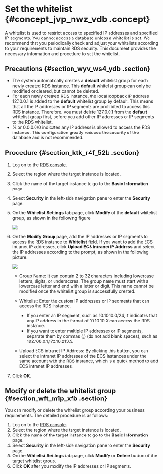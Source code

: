 # Set the whitelist {#concept_jvp_nwz_vdb .concept}

A whitelist is used to restrict access to specified IP addresses and specified IP segments. You cannot access a database unless a whitelist is set. We recommend that you periodically check and adjust your whitelists according to your requirements to maintain RDS security. This document provides the necessary information and procedure to set the whitelist.

## Precautions {#section_wyv_ws4_ydb .section}

-   The system automatically creates a **default** whitelist group for each newly created RDS instance. This **default** whitelist group can only be modified or cleared, but cannot be deleted.
-   For each newly created RDS instance, the local loopback IP address 127.0.0.1 is added to the **default** whitelist group by default. This means that all the IP addresses or IP segments are prohibited to access this RDS instance. Therefore, you must delete 127.0.0.1 from the **default** whitelist group first, before you add other IP addresses or IP segments to the RDS whitelist.
-   % or 0.0.0.0/0 indicates any IP address is allowed to access the RDS instance. This configuration greatly reduces the security of the database and is not recommended.

## Procedure {#section_ktk_r4f_52b .section}

1.  Log on to the [RDS console](https://rds.console.aliyun.com/).
2.  Select the region where the target instance is located.
3.  Click the name of the target instance to go to the **Basic Information** page.
4.  Select **Security** in the left-side navigation pane to enter the **Security** page.
5.  On the **Whitelist Settings** tab page, click **Modify** of the **default** whitelist group, as shown in the following figure.

    ![](http://static-aliyun-doc.oss-cn-hangzhou.aliyuncs.com/assets/img/7835/15431617582754_en-US.png)

6.  On the **Modify Group** page, add the IP addresses or IP segments to access the RDS instance to **Whitelist** field. If you want to add the ECS intranet IP addresses, click **Upload ECS Intranet IP Address** and select the IP addresses according to the prompt, as shown in the following picture.

    ![](http://static-aliyun-doc.oss-cn-hangzhou.aliyuncs.com/assets/img/7835/15431617582752_en-US.png)

    -   Group Name: It can contain 2 to 32 characters including lowercase letters, digits, or underscores. The group name must start with a lowercase letter and end with a letter or digit. This name cannot be modified once the whitelist group is successfully created.

    -   Whitelist: Enter the custom IP addresses or IP segments that can access the RDS instance.
        -   If you enter an IP segment, such as 10.10.10.0/24, it indicates that any IP address in the format of 10.10.10.X can access the RDS instance.
        -   If you want to enter multiple IP addresses or IP segments, separate them by commas \(,\) \(do not add blank spaces\), such as 192.168.0.1,172.16.213.9.
    -   Upload ECS intranet IP Address: By clicking this button, you can select the intranet IP addresses of the ECS instances under the same account with the RDS instance, which is a quick method to add ECS intranet IP addresses.
7.  Click **OK**.

## **Modify or delete the whitelist group** {#section_wft_m1p_xfb .section}

You can modify or delete the whitelist group according your business requirements. The detailed procedure is as follows:

1.  Log on to the [RDS console](https://rds.console.aliyun.com/).
2.  Select the region where the target instance is located.
3.  Click the name of the target instance to go to the **Basic Information** page.
4.  Select **Security** in the left-side navigation pane to enter the **Security** page.
5.  On the **Whitelist Settings** tab page, click **Modify** or **Delete** button of the target whitelist group.
6.  Click **OK** after you modify the IP addresses or IP segments.

